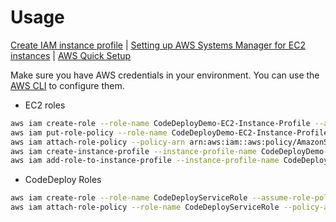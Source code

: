 # Usage

[Create IAM instance profile](https://docs.aws.amazon.com/codedeploy/latest/userguide/getting-started-create-iam-instance-profile.html) | [Setting up AWS Systems Manager for EC2 instances](https://docs.aws.amazon.com/systems-manager/latest/userguide/systems-manager-setting-up-ec2.html) | [AWS Quick Setup](https://us-west-2.console.aws.amazon.com/systems-manager/quick-setup/?region=ap-southeast-2)

Make sure you have AWS credentials in your environment. You can use the [AWS CLI](https://aws.amazon.com/cli/) to configure them.

- EC2 roles

```bash
aws iam create-role --role-name CodeDeployDemo-EC2-Instance-Profile --assume-role-policy-document file://CodeDeployDemo-EC2-Trust.json
aws iam put-role-policy --role-name CodeDeployDemo-EC2-Instance-Profile --policy-name CodeDeployDemo-EC2-Permissions --policy-document file://CodeDeployDemo-EC2-Permissions.json
aws iam attach-role-policy --policy-arn arn:aws:iam::aws:policy/AmazonSSMManagedInstanceCore --role-name CodeDeployDemo-EC2-Instance-Profile
aws iam create-instance-profile --instance-profile-name CodeDeployDemo-EC2-Instance-Profile
aws iam add-role-to-instance-profile --instance-profile-name CodeDeployDemo-EC2-Instance-Profile --role-name CodeDeployDemo-EC2-Instance-Profile
```

- CodeDeploy Roles

```bash
aws iam create-role --role-name CodeDeployServiceRole --assume-role-policy-document file://CodeDeployDemo-Trust.json
aws iam attach-role-policy --role-name CodeDeployServiceRole --policy-arn arn:aws:iam::aws:policy/service-role/AWSCodeDeployRole # varies if you use lamba or ecs
```
